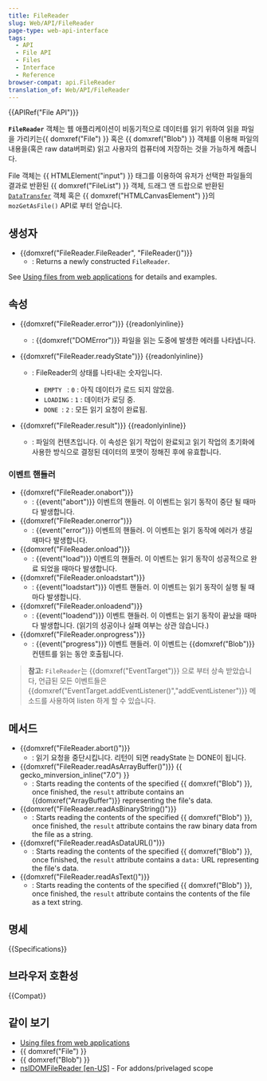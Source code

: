 ```yaml
---
title: FileReader
slug: Web/API/FileReader
page-type: web-api-interface
tags:
  - API
  - File API
  - Files
  - Interface
  - Reference
browser-compat: api.FileReader
translation_of: Web/API/FileReader
---
```

{{APIRef("File API")}}

**`FileReader`** 객체는 웹 애플리케이션이 비동기적으로 데이터를 읽기 위하여 읽을 파일을 가리키는{{ domxref("File") }} 혹은 {{ domxref("Blob") }} 객체를 이용해 파일의 내용을(혹은 raw data버퍼로) 읽고 사용자의 컴퓨터에 저장하는 것을 가능하게 해줍니다.

File 객체는 {{ HTMLElement("input") }} 태그를 이용하여 유저가 선택한 파일들의 결과로 반환된 {{ domxref("FileList") }} 객체, 드래그 앤 드랍으로 반환된 [`DataTransfer`](/En/DragDrop/DataTransfer) 객체 혹은 {{ domxref("HTMLCanvasElement") }}의 `mozGetAsFile()` API로 부터 얻습니다.

## 생성자

- {{domxref("FileReader.FileReader", "FileReader()")}}
  - : Returns a newly constructed `FileReader`.

See [Using files from web applications](https://developer.mozilla.org/en-US/docs/Using_files_from_web_applications) for details and examples.

## 속성

- {{domxref("FileReader.error")}} {{readonlyinline}}
  - : {{domxref("DOMError")}} 파일을 읽는 도중에 발생한 에러를 나타냅니다.
- {{domxref("FileReader.readyState")}} {{readonlyinline}}

  - : FileReader의 상태를 나타내는 숫자입니다.

    - `EMPTY ` : `0` : 아직 데이터가 로드 되지 않았음.
    - `LOADING` : `1` : 데이터가 로딩 중.
    - `DONE `: `2` : 모든 읽기 요청이 완료됨.

- {{domxref("FileReader.result")}} {{readonlyinline}}
  - : 파일의 컨텐츠입니다. 이 속성은 읽기 작업이 완료되고 읽기 작업의 초기화에 사용한 방식으로 결정된 데이터의 포맷이 정해진 후에 유효합니다.

### 이벤트 핸들러

- {{domxref("FileReader.onabort")}}
  - : {{event("abort")}} 이벤트의 핸들러. 이 이벤트는 읽기 동작이 중단 될 때마다 발생합니다.
- {{domxref("FileReader.onerror")}}
  - : {{event("error")}} 이벤트의 핸들러. 이 이벤트는 읽기 동작에 에러가 생길 때마다 발생합니다.
- {{domxref("FileReader.onload")}}
  - : {{event("load")}} 이벤트의 핸들러. 이 이벤트는 읽기 동작이 성공적으로 완료 되었을 때마다 발생합니다.
- {{domxref("FileReader.onloadstart")}}
  - : {{event("loadstart")}} 이벤트 핸들러. 이 이벤트는 읽기 동작이 실행 될 때마다 발생합니다.
- {{domxref("FileReader.onloadend")}}
  - : {{event("loadend")}} 이벤트 핸들러. 이 이벤트는 읽기 동작이 끝났을 때마다 발생합니다. (읽기의 성공이나 실패 여부는 상관 않습니다.)
- {{domxref("FileReader.onprogress")}}
  - : {{event("progress")}} 이벤트 핸들러. 이 이벤트는 {{domxref("Blob")}} 컨텐트를 읽는 동안 호출됩니다.

> **참고:** `FileReader`는 {{domxref("EventTarget")}} 으로 부터 상속 받았습니다, 언급된 모든 이벤트들은 {{domxref("EventTarget.addEventListener()","addEventListener")}} 메소드를 사용하여 listen 하게 할 수 있습니다.

## 메서드

- {{domxref("FileReader.abort()")}}
  - : 읽기 요청을 중단시킵니다. 리턴이 되면 readyState 는 DONE이 됩니다.
- {{domxref("FileReader.readAsArrayBuffer()")}} {{ gecko_minversion_inline("7.0") }}
  - : Starts reading the contents of the specified {{ domxref("Blob") }}, once finished, the `result` attribute contains an {{domxref("ArrayBuffer")}} representing the file's data.
- {{domxref("FileReader.readAsBinaryString()")}}
  - : Starts reading the contents of the specified {{ domxref("Blob") }}, once finished, the `result` attribute contains the raw binary data from the file as a string.
- {{domxref("FileReader.readAsDataURL()")}}
  - : Starts reading the contents of the specified {{ domxref("Blob") }}, once finished, the `result` attribute contains a `data:` URL representing the file's data.
- {{domxref("FileReader.readAsText()")}}
  - : Starts reading the contents of the specified {{ domxref("Blob") }}, once finished, the `result` attribute contains the contents of the file as a text string.

## 명세

{{Specifications}}

## 브라우저 호환성

{{Compat}}

## 같이 보기

- [Using files from web applications](/en/Using_files_from_web_applications 'en/Using files from web applications')
- {{ domxref("File") }}
- {{ domxref("Blob") }}
- [nsIDOMFileReader \[en-US\]](/en-US/docs/nsIDOMFileReader) - For addons/privelaged scope
